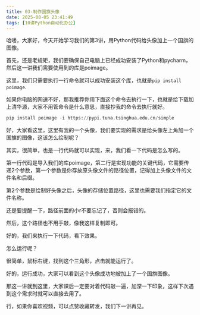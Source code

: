 ```yaml
---
title: 03-制作国旗头像
date: 2025-08-05 23:41:49
tags: [10讲Python自动化办公]
---
```

哈喽，大家好，今天开始学习我们的第3讲，用Python代码给头像加上一个国旗的图像。

首先，还是老规矩，我们要确保自己电脑上已经成功安装了Python和pycharm，然后这一讲我们需要使用到的库是poimage。

这里，我们只需要执行一行命令就可以成功安装这个库，也就是`pip install poimage`.

如果你电脑的网速不好，那我推荐你用下面这个命令去执行一下，也就是给下载加上清华源，大家不用管命令是什么意思，直接抄我的命令去执行就好。

```python
pip install poimage -i https://pypi.tuna.tsinghua.edu.cn/simple
```

好，大家看这里，这里有我的一个头像，我们要实现的需求是给头像左上角加一个国旗的图像，这该怎么绘制呢？

其实，很简单，也是一行代码就可以实现，来，我们看一下代码是怎么写的。

第一行代码是导入我们的库poimage，第二行是实现功能的关键代码，它需要传递2个参数，第一个参数是你存放原头像文件的路径位置，记得加上头像文件的文件名和后缀。

第2个参数是绘制好头像之后，头像的存储位置路径，这里也需要我们指定它的文件名称。

还是要提醒一下，路径前面的小r不要忘记了，否则会报错的。

然后，这个路径也不用手敲，像我这样复制即可。

好的，我们来执行一下代码，看下效果。

怎么运行呢？

很简单，鼠标右键，找到这个三角形，点击就能运行了。

好的，运行成功，大家可以看到这个头像成功地被加上了一个国旗图像。

那这一讲就到这里，大家课后一定要对着代码敲一遍，加深一下印象，这样下次遇到这个需求时就可以直接去用了。

行，如果你喜欢视频，可以点赞收藏转发，我们下一讲再见。